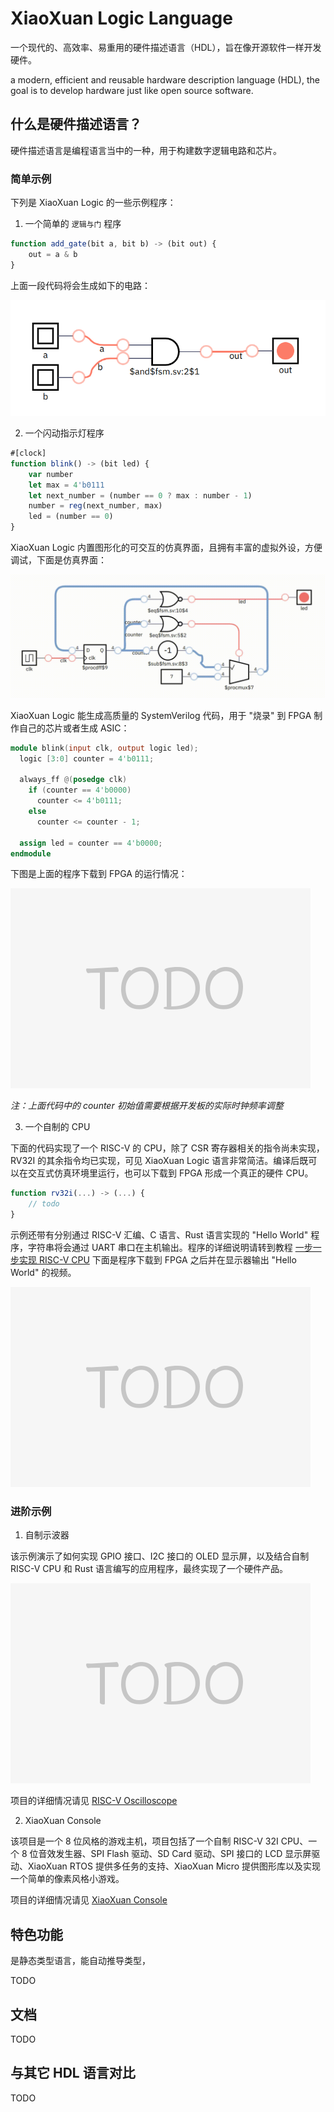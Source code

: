 # XiaoXuan Logic Language

一个现代的、高效率、易重用的硬件描述语言（HDL），旨在像开源软件一样开发硬件。

a modern, efficient and reusable hardware description language (HDL), the goal is to develop hardware just like open source software.

## 什么是硬件描述语言？

硬件描述语言是编程语言当中的一种，用于构建数字逻辑电路和芯片。

### 简单示例

下列是 XiaoXuan Logic 的一些示例程序：

1. 一个简单的 `逻辑与门` 程序

```js
function add_gate(bit a, bit b) -> (bit out) {
    out = a & b
}
```

上面一段代码将会生成如下的电路：

![and gate](docs/examples/01-and-gate/images/and-gate.png)

2. 一个闪动指示灯程序

```js
#[clock]
function blink() -> (bit led) {
    var number
    let max = 4'b0111
    let next_number = (number == 0 ? max : number - 1)
    number = reg(next_number, max)
    led = (number == 0)
}
```

XiaoXuan Logic 内置图形化的可交互的仿真界面，且拥有丰富的虚拟外设，方便调试，下面是仿真界面：

![blink](docs/examples/02-blink/images/blink.gif)

XiaoXuan Logic 能生成高质量的 SystemVerilog 代码，用于 "烧录" 到 FPGA 制作自己的芯片或者生成 ASIC：

```verilog
module blink(input clk, output logic led);
  logic [3:0] counter = 4'b0111;

  always_ff @(posedge clk)
    if (counter == 4'b0000)
      counter <= 4'b0111;
    else
      counter <= counter - 1;

  assign led = counter == 4'b0000;
endmodule
```

下图是上面的程序下载到 FPGA 的运行情况：

![blink fpga](docs/images/todo.png)

_注：上面代码中的 counter 初始值需要根据开发板的实际时钟频率调整_

3. 一个自制的 CPU

下面的代码实现了一个 RISC-V 的 CPU，除了 CSR 寄存器相关的指令尚未实现，RV32I 的其余指令均已实现，可见 XiaoXuan Logic 语言非常简洁。编译后既可以在交互式仿真环境里运行，也可以下载到 FPGA 形成一个真正的硬件 CPU。

```js
function rv32i(...) -> (...) {
    // todo
}
```

示例还带有分别通过 RISC-V 汇编、C 语言、Rust 语言实现的 "Hello World" 程序，字符串将会通过 UART 串口在主机输出。程序的详细说明请转到教程 [一步一步实现 RISC-V CPU](docs/tutorial/README.md) 下面是程序下载到 FPGA 之后并在显示器输出 "Hello World" 的视频。

![risc-v cpu hello world](docs/images/todo.png)

### 进阶示例

1. 自制示波器

该示例演示了如何实现 GPIO 接口、I2C 接口的 OLED 显示屏，以及结合自制 RISC-V CPU 和 Rust 语言编写的应用程序，最终实现了一个硬件产品。

![oscilloscope](docs/images/todo.png)

项目的详细情况请见 [RISC-V Oscilloscope](https://github.com/hemashushu/risc-v-oscilloscope)

2. XiaoXuan Console

该项目是一个 8 位风格的游戏主机，项目包括了一个自制 RISC-V 32I CPU、一个 8 位音效发生器、SPI Flash 驱动、SD Card 驱动、SPI 接口的 LCD 显示屏驱动、XiaoXuan RTOS 提供多任务的支持、XiaoXuan Micro 提供图形库以及实现一个简单的像素风格小游戏。

项目的详细情况请见 [XiaoXuan Console](https://github.com/hemashushu/xiaoxuan-console)

## 特色功能

是静态类型语言，能自动推导类型，

TODO

## 文档

TODO

## 与其它 HDL 语言对比

TODO